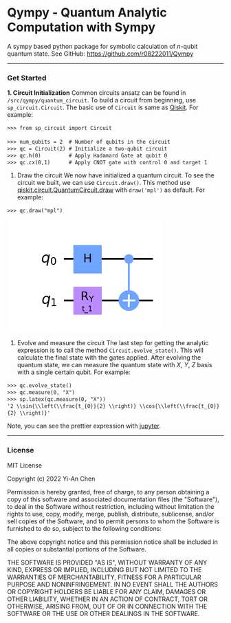 # Qympy - Quantum Analytic Computation with Sympy
A sympy based python package for symbolic calculation of $n$-qubit quantum state.
See GitHub: https://github.com/r08222011/Qympy

---

### Get Started

**1. Circuit Initialization**
Common circuits ansatz can be found in `/src/qympy/quantum_circuit`. To build a circuit from beginning, use `sp_circuit.Circuit`. The basic use of `Circuit` is same as [Qiskit](https://qiskit.org). For example:
```python3
>>> from sp_circuit import Circuit

>>> num_qubits = 2  # Number of qubits in the circuit
>>> qc = Circuit(2) # Initialize a two-qubit circuit
>>> qc.h(0)         # Apply Hadamard Gate at qubit 0
>>> qc.cx(0,1)      # Apply CNOT gate with control 0 and target 1
```

1. Draw the circuit
We now have initialized a quantum circuit. To see the circuit we built, we can use `Circuit.draw()`. This method use [qiskit.circuit.QuantumCircuit.draw](https://qiskit.org/documentation/stubs/qiskit.circuit.QuantumCircuit.draw.html) with `draw('mpl')` as default. For example:
```python3
>>> qc.draw("mpl")
```
![plot](./src/qympy/example/example_readme.png)

1. Evolve and measure the circuit
The last step for getting the analytic expression is to call the method `Circuit.evolve_state()`. This will calculate the final state with the gates applied. After evolving the quantum state, we can measure the quantum state with *X*, *Y*, *Z* basis with a single certain qubit. For example:
```python3
>>> qc.evolve_state()
>>> qc.measure(0, "X")
>>> sp.latex(qc.measure(0, "X"))
'2 \\sin{\\left(\\frac{t_{0}}{2} \\right)} \\cos{\\left(\\frac{t_{0}}{2} \\right)}'
```
Note, you can see the prettier expression with [jupyter](https://jupyter.org).

---

### License

MIT License

Copyright (c) 2022 Yi-An Chen

Permission is hereby granted, free of charge, to any person obtaining a copy
of this software and associated documentation files (the "Software"), to deal
in the Software without restriction, including without limitation the rights
to use, copy, modify, merge, publish, distribute, sublicense, and/or sell
copies of the Software, and to permit persons to whom the Software is
furnished to do so, subject to the following conditions:

The above copyright notice and this permission notice shall be included in all
copies or substantial portions of the Software.

THE SOFTWARE IS PROVIDED "AS IS", WITHOUT WARRANTY OF ANY KIND, EXPRESS OR
IMPLIED, INCLUDING BUT NOT LIMITED TO THE WARRANTIES OF MERCHANTABILITY,
FITNESS FOR A PARTICULAR PURPOSE AND NONINFRINGEMENT. IN NO EVENT SHALL THE
AUTHORS OR COPYRIGHT HOLDERS BE LIABLE FOR ANY CLAIM, DAMAGES OR OTHER
LIABILITY, WHETHER IN AN ACTION OF CONTRACT, TORT OR OTHERWISE, ARISING FROM,
OUT OF OR IN CONNECTION WITH THE SOFTWARE OR THE USE OR OTHER DEALINGS IN THE
SOFTWARE.